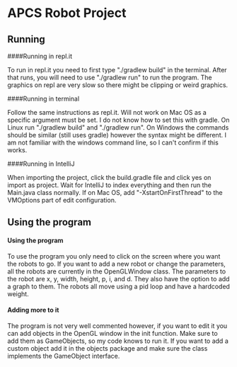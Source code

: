 APCS Robot Project
==================

Running
-------

####Running in repl.it

To run in repl.it you need to first type "./gradlew build" in the terminal.
After that runs, you will need to use "./gradlew run" to run the program.
The graphics on repl are very slow so there might be clipping or weird graphics.

####Running in terminal

Follow the same instructions as repl.it. Will not work on Mac OS as a specific argument must be set.
I do not know how to set this with gradle.
On Linux run "./gradlew build" and "./gradlew run".
On Windows the commands should be similar (still uses gradle) however the syntax might be different.
I am not familiar with the windows command line, so I can't confirm if this works.

####Running in IntelliJ

When importing the project, click the build.gradle file and click yes on import as project.
Wait for IntelliJ to index everything and then run the Main.java class normally.
If on Mac OS, add "-XstartOnFirstThread" to the VMOptions part of edit configuration.

Using the program
-----------------

#### Using the program

To use the program you only need to click on the screen where you want the robots to go.
If you want to add a new robot or change the parameters, all the robots are currently in the OpenGLWindow class.
The parameters to the robot are x, y, width, height, p, i, and d. They also have the option to add a graph to them.
The robots all move using a pid loop and have a hardcoded weight.

#### Adding more to it
The program is not very well commented however, if you want to edit it you can add objects in the OpenGL window in the init function.
Make sure to add them as GameObjects, so my code knows to run it.
If you want to add a custom object add it in the objects package and make sure the class implements the GameObject interface. 